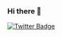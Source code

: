 ### Hi there 👋
[![Twitter Badge](https://img.shields.io/badge/-Erasmo_Neto-1ca0f1?style=flat-square&logo=twitter&logoColor=white&link=https://twitter.com/erasmo_aln)](https://twitter.com/erasmo_aln)






<!--
**erasmo-aln/erasmo-aln** is a ✨ _special_ ✨ repository because its `README.md` (this file) appears on your GitHub profile.

Here are some ideas to get you started:

- 🔭 I’m currently working on ...
- 🌱 I’m currently learning ...
- 👯 I’m looking to collaborate on ...
- 🤔 I’m looking for help with ...
- 💬 Ask me about ...
- 📫 How to reach me: ...
- 😄 Pronouns: ...
- ⚡ Fun fact: ...
-->
